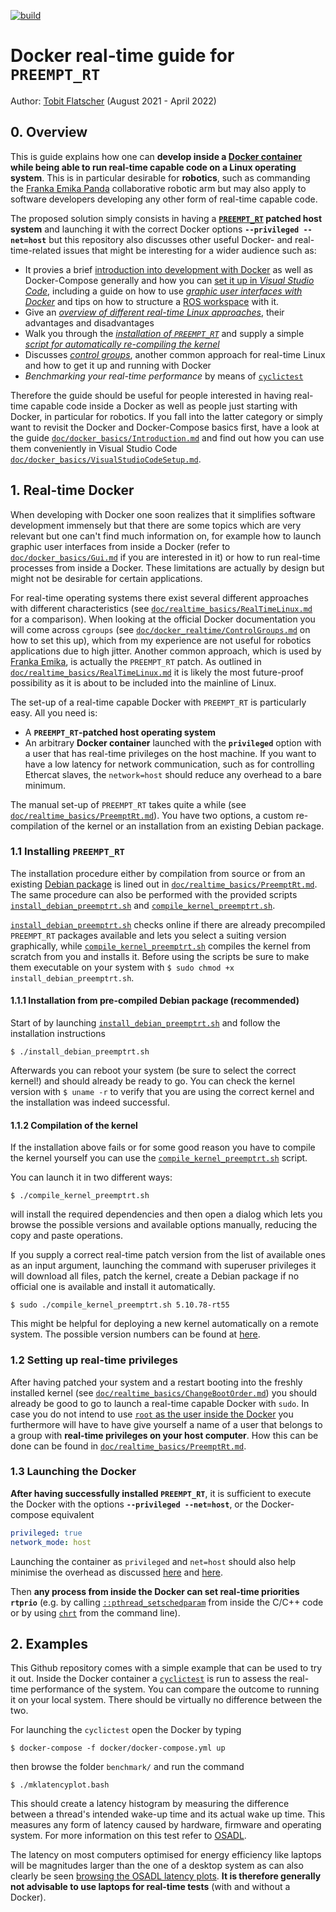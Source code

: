 [![build](https://github.com/2b-t/docker-realtime/workflows/build/badge.svg)](https://github.com/2b-t/docker-realtime/actions/workflows/build.yml)

# Docker real-time guide for `PREEMPT_RT`

Author: [Tobit Flatscher](https://github.com/2b-t) (August 2021 - April 2022)



## 0. Overview

This is guide explains how one can **develop inside a [Docker container](https://www.docker.com/) while being able to run real-time capable code on a Linux operating system**. This is in particular desirable for **robotics**, such as commanding the [Franka Emika Panda](https://www.franka.de/) collaborative robotic arm but may also apply to software developers developing any other form of real-time capable code.

The proposed solution simply consists in having a **[`PREEMPT_RT`](https://wiki.linuxfoundation.org/realtime/start) patched host system** and launching it with the correct Docker options **`--privileged --net=host`** but this repository also discusses other useful Docker- and real-time-related issues that might be interesting for a wider audience such as:

- It provies a brief [introduction into development with Docker](./doc/docker_basics/introduction.md) as well as Docker-Compose generally and how you can [set it up in *Visual Studio Code*](./doc/docker_basics/VisualStudioCodeSetup.md), including a guide on how to use [*graphic user interfaces with Docker*](./doc/docker_basics/Gui.md) and tips on how to structure a [ROS workspace](./doc/docker_basics/Ros.md) with it.
- Give an [*overview of different real-time Linux approaches*](./doc/realtime_basics/RealTimeLinux.md), their advantages and disadvantages
- Walk you through the [*installation of `PREEMPT_RT`*](./doc/realtime_basics/PreemptRt.md) and supply a simple [*script for automatically re-compiling the kernel*](./compile_kernel_preemptrt.sh)
- Discusses [*control groups*](./doc/docker_realtime/ControlGroups.md), another common approach for real-time Linux and how to get it up and running with Docker
- *Benchmarking your real-time performance* by means of [`cyclictest`](https://wiki.linuxfoundation.org/realtime/documentation/howto/tools/cyclictest/start)

Therefore the guide should be useful for people interested in having real-time capable code inside a Docker as well as people just starting with Docker, in particular for robotics. If you fall into the latter category or simply want to revisit the Docker and Docker-Compose basics first, have a look at the guide [`doc/docker_basics/Introduction.md`](./doc/docker_basics/Introduction.md) and find out how you can use them conveniently in Visual Studio Code [`doc/docker_basics/VisualStudioCodeSetup.md`](./doc/docker_basics/VisualStudioCodeSetup.md).

## 1. Real-time Docker

When developing with Docker one soon realizes that it simplifies software development immensely but that there are some topics which are very relevant but one can't find much information on, for example how to launch graphic user interfaces from inside a Docker (refer to [`doc/docker_basics/Gui.md`](./doc/docker_basics/Gui.md) if you are interested in it) or how to run real-time processes from inside a Docker. These limitations are actually by design but might not be desirable for certain applications.

For real-time operating systems there exist several different approaches with different characteristics (see [`doc/realtime_basics/RealTimeLinux.md`](./doc/realtime_basics/RealTimeLinux.md) for a comparison). When looking at the official Docker documentation you will come across `cgroups` (see [`doc/docker_realtime/ControlGroups.md`](./doc/docker_realtime/ControlGroups.md) on how to set this up), which from my experience are not useful for robotics applications due to high jitter. Another common approach, which is used by [Franka Emika](https://frankaemika.github.io/docs/installation_linux.html), is actually the `PREEMPT_RT` patch. As outlined in [`doc/realtime_basics/RealTimeLinux.md`](./doc/realtime_basics/RealTimeLinux.md) it is likely the most future-proof possibility as it is about to be included into the mainline of Linux.

The set-up of a real-time capable Docker with `PREEMPT_RT` is particularly easy. All you need is:

- A **`PREEMPT_RT`-patched host operating system**
- An arbitrary **Docker container** launched with the **`privileged`** option with a user that has real-time privileges on the host machine. If you want to have a low latency for network communication, such as for controlling Ethercat slaves, the `network=host` should reduce any overhead to a bare minimum.

The manual set-up of `PREEMPT_RT` takes quite a while (see [`doc/realtime_basics/PreemptRt.md`](./doc/realtime_basics/PreemptRt.md)). You have two options, a custom re-compilation of the kernel or an installation from an existing Debian package. 

### 1.1 Installing `PREEMPT_RT`

The installation procedure either by compilation from source or from an existing [Debian package](https://packages.debian.org/buster/linux-image-rt-amd64) is lined out in [`doc/realtime_basics/PreemptRt.md`](./doc/realtime_basics/PreemptRt.md). The same procedure can also be performed with the provided scripts [`install_debian_preemptrt.sh`](./install_debian_preemptrt) and [`compile_kernel_preemptrt.sh`](./compile_kernel_preemptrt.sh).

[`install_debian_preemptrt.sh`](./install_debian_preemptrt) checks online if there are already precompiled `PREEMPT_RT` packages available and lets you select a suiting version graphically, while [`compile_kernel_preemptrt.sh`](./compile_kernel_preemptrt.sh) compiles the kernel from scratch from you and installs it. Before using the scripts be sure to make them executable on your system with `$ sudo chmod +x install_debian_preemptrt.sh`.

#### 1.1.1 Installation from pre-compiled Debian package (recommended)

Start of by launching [`install_debian_preemptrt.sh`](./install_debian_preemptrt) and follow the installation instructions

```shell
$ ./install_debian_preemptrt.sh
```

Afterwards you can reboot your system (be sure to select the correct kernel!) and should already be ready to go. You can check the kernel version with `$ uname -r` to verify that you are using the correct kernel and the installation was indeed successful.

#### 1.1.2 Compilation of the kernel

If the installation above fails or for some good reason you have to compile the kernel yourself you can use the [`compile_kernel_preemptrt.sh`](./compile_kernel_preemptrt.sh) script.

You can launch it in two different ways:

```shell
$ ./compile_kernel_preemptrt.sh
```

will install the required dependencies and then open a dialog which lets you browse the possible versions and available options manually, reducing the copy and paste operations.

If you supply a correct real-time patch version from the list of available ones as an input argument, launching the command with superuser privileges it will download all files, patch the kernel, create a Debian package if no official one is available and install it automatically.

```shell
$ sudo ./compile_kernel_preemptrt.sh 5.10.78-rt55
```

This might be helpful for deploying a new kernel automatically on a remote system. The possible version numbers can be found at [here](https://mirrors.edge.kernel.org/pub/linux/kernel/projects/rt/).

### 1.2 Setting up real-time privileges

After having patched your system and a restart booting into the freshly installed kernel (see [`doc/realtime_basics/ChangeBootOrder.md`](./doc/realtime_basics/ChangeBootOrder.md)) you should already be good to go to launch a real-time capable Docker with `sudo`. In case you do not intend to use [`root` as the user inside the Docker](https://medium.com/jobteaser-dev-team/docker-user-best-practices-a8d2ca5205f4) you furthermore will have to have give yourself a name of a user that belongs to a group with **real-time privileges on your host computer**. How this can be done can be found in [`doc/realtime_basics/PreemptRt.md`](./doc/realtime_basics/PreemptRt.md).

### 1.3 Launching the Docker

**After having successfully installed `PREEMPT_RT`**, it is sufficient to execute the Docker with the options **`--privileged --net=host`**, or the Docker-compose equivalent

```yaml
privileged: true
network_mode: host
```

Launching the container as `privileged` and `net=host` should also help minimise the overhead as discussed [here](https://pythonspeed.com/articles/docker-performance-overhead/9) and [here](https://stackoverflow.com/a/26149994).

Then **any process from inside the Docker can set real-time priorities `rtprio`** (e.g. by calling [`::pthread_setschedparam`](https://man7.org/linux/man-pages/man3/pthread_getschedparam.3.html) from inside the C/C++ code or by using [`chrt`](https://askubuntu.com/a/51285) from the command line).

## 2. Examples

This Github repository comes with a simple example that can be used to try it out. Inside the Docker container a [`cyclictest`](https://wiki.linuxfoundation.org/realtime/documentation/howto/tools/cyclictest/start) is run to assess the real-time performance of the system. You can compare the outcome to running it on your local system. There should be virtually no difference between the two.

For launching the `cyclictest` open the Docker by typing

```shell
$ docker-compose -f docker/docker-compose.yml up
```

then browse the folder `benchmark/` and run the command

```shell
$ ./mklatencyplot.bash
```

This should create a latency histogram by measuring the difference between a thread's intended wake-up time and its actual wake up time. This measures any form of latency caused by hardware, firmware and operating system. For more information on this test refer to [OSADL](https://www.osadl.org/Create-a-latency-plot-from-cyclictest-hi.bash-script-for-latency-plot.0.html).

The latency on most computers optimised for energy efficiency like laptops will be magnitudes larger than the one of a desktop system as can also clearly be seen [browsing the OSADL latency plots](https://www.osadl.org/Latency-plots.latency-plots.0.html). **It is therefore generally not advisable to use laptops for real-time tests** (with and without a Docker).
